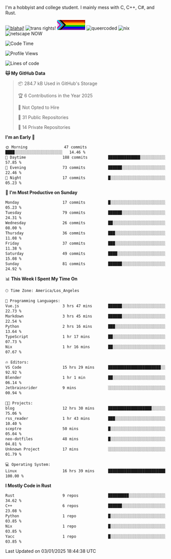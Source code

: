 I'm a hobbyist and college student. I mainly mess with C, C++, C#, and Rust.

[![blahaj!](https://isabelroses.com/static/badges/badges/love_blahaj.gif)](https://www.ikea.com/us/en/p/blahaj-soft-toy-shark-90373590/)
![trans rights!](https://isabelroses.com/static/badges/badges/transnow.png)
![progress pride](https://raw.githubusercontent.com/TheFelidae/88x31/refs/heads/main/images/pride/badge_progress.png?raw=true)
![queercoded](https://isabelroses.com/static/badges/badges/queercoded.webp)
![nix](https://isabelroses.com/static/badges/badges/nix.gif)
![netscape NOW](https://cyber.dabamos.de/88x31/netscapenow30.gif)

<!--START_SECTION:waka-->
![Code Time](http://img.shields.io/badge/Code%20Time-44%20hrs%2058%20mins-blue)

![Profile Views](http://img.shields.io/badge/Profile%20Views-0-blue)

![Lines of code](https://img.shields.io/badge/From%20Hello%20World%20I%27ve%20Written-425.0%20thousand%20lines%20of%20code-blue)

**🐱 My GitHub Data** 

> 📦 284.7 kB Used in GitHub's Storage 
 > 
> 🏆 6 Contributions in the Year 2025
 > 
> 🚫 Not Opted to Hire
 > 
> 📜 31 Public Repositories 
 > 
> 🔑 14 Private Repositories 
 > 
**I'm an Early 🐤** 

```text
🌞 Morning                47 commits          ████░░░░░░░░░░░░░░░░░░░░░   14.46 % 
🌆 Daytime                188 commits         ██████████████░░░░░░░░░░░   57.85 % 
🌃 Evening                73 commits          ██████░░░░░░░░░░░░░░░░░░░   22.46 % 
🌙 Night                  17 commits          █░░░░░░░░░░░░░░░░░░░░░░░░   05.23 % 
```
📅 **I'm Most Productive on Sunday** 

```text
Monday                   17 commits          █░░░░░░░░░░░░░░░░░░░░░░░░   05.23 % 
Tuesday                  79 commits          ██████░░░░░░░░░░░░░░░░░░░   24.31 % 
Wednesday                26 commits          ██░░░░░░░░░░░░░░░░░░░░░░░   08.00 % 
Thursday                 36 commits          ███░░░░░░░░░░░░░░░░░░░░░░   11.08 % 
Friday                   37 commits          ███░░░░░░░░░░░░░░░░░░░░░░   11.38 % 
Saturday                 49 commits          ████░░░░░░░░░░░░░░░░░░░░░   15.08 % 
Sunday                   81 commits          ██████░░░░░░░░░░░░░░░░░░░   24.92 % 
```


📊 **This Week I Spent My Time On** 

```text
🕑︎ Time Zone: America/Los_Angeles

💬 Programming Languages: 
Vue.js                   3 hrs 47 mins       ██████░░░░░░░░░░░░░░░░░░░   22.73 % 
Markdown                 3 hrs 45 mins       ██████░░░░░░░░░░░░░░░░░░░   22.54 % 
Python                   2 hrs 16 mins       ███░░░░░░░░░░░░░░░░░░░░░░   13.64 % 
TypeScript               1 hr 17 mins        ██░░░░░░░░░░░░░░░░░░░░░░░   07.73 % 
Nix                      1 hr 16 mins        ██░░░░░░░░░░░░░░░░░░░░░░░   07.67 % 

🔥 Editors: 
VS Code                  15 hrs 29 mins      ███████████████████████░░   92.92 % 
Blender                  1 hr 1 min          ██░░░░░░░░░░░░░░░░░░░░░░░   06.14 % 
Jetbrainsrider           9 mins              ░░░░░░░░░░░░░░░░░░░░░░░░░   00.94 % 

🐱‍💻 Projects: 
blog                     12 hrs 30 mins      ███████████████████░░░░░░   75.06 % 
rss_reader               1 hr 43 mins        ███░░░░░░░░░░░░░░░░░░░░░░   10.40 % 
sceptre                  50 mins             █░░░░░░░░░░░░░░░░░░░░░░░░   05.04 % 
neo-dotfiles             48 mins             █░░░░░░░░░░░░░░░░░░░░░░░░   04.81 % 
Unknown Project          17 mins             ░░░░░░░░░░░░░░░░░░░░░░░░░   01.79 % 

💻 Operating System: 
Linux                    16 hrs 39 mins      █████████████████████████   100.00 % 
```

**I Mostly Code in Rust** 

```text
Rust                     9 repos             █████████░░░░░░░░░░░░░░░░   34.62 % 
C++                      6 repos             ██████░░░░░░░░░░░░░░░░░░░   23.08 % 
Python                   1 repo              █░░░░░░░░░░░░░░░░░░░░░░░░   03.85 % 
Nix                      1 repo              █░░░░░░░░░░░░░░░░░░░░░░░░   03.85 % 
Yacc                     1 repo              █░░░░░░░░░░░░░░░░░░░░░░░░   03.85 % 
```




 Last Updated on 03/01/2025 18:44:38 UTC
<!--END_SECTION:waka-->
